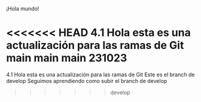 ¡Hola mundo!

<<<<<<< HEAD
4.1 Hola esta es una actualización para las ramas de Git main main main
231023
=======
4.1 Hola esta es una actualización para las ramas de Git Este es el branch de develop
Seguimos aprendiendo como subir el branch de develop
>>>>>>> develop
